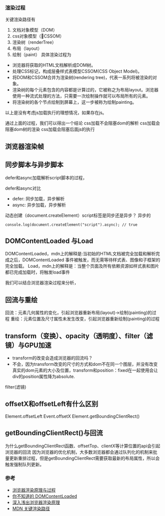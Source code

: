 ### 渲染过程 
关键渲染路径有
1. 文档对象模型（DOM）
2. css对象模型（CSSOM）
3. 渲染树（renderTree）
4. 布局（layout）
5. 绘制（paint） 
具体渲染过程为
- 浏览器将获取的HTML文档解析成DOM树。
- 处理CSS标记，构成层叠样式表模型CSSOM(CSS Object Model)。
- 将DOM和CSSOM合并为渲染树(rendering tree)，代表一系列将被渲染的对象。
- 渲染树的每个元素包含的内容都是计算过的，它被称之为布局layout。浏览器使用一种流式处理的方法，只需要一次绘制操作就可以布局所有的元素。
- 将渲染树的各个节点绘制到屏幕上，这一步被称为绘制painting。

以上是没有考虑js加载执行的理想情况，如果存在js。

通过上面的过程，我们可以得出一个结论
css加载不会阻塞dom的解析
css加载会阻塞dom树的渲染
css加载会阻塞后面js的执行

## 浏览器渲染帧

## 同步脚本与异步脚本

defer和async加载解析script脚本的过程，

defer和async对比
- defer: 同步加载，异步解析
- async: 异步加载，异步解析

动态创建（document.createElement）script标签是同步还是异步？
异步的
```
console.log(document.createElement("script").async); // true
```



## DOMContentLoaded 与Load

DOMContentLoaded，mdn上的解释是:当初始的HTML文档被完全加载和解析完成之后，DOMContentLoaded 事件被触发，而无需等待样式表、图像和子框架的完全加载。
Load，mdn上的解释是：当整个页面及所有依赖资源如样式表和图片都已完成加载时，将触发load事件

我们可以结合浏览器渲染过程来分析，

## 回流与重绘
回流：元素几何属性的变化，引起浏览器重新布局(layout)->绘制(painting)的过程
重绘：元素位置及尺寸属性未发生改变，引起浏览器重新绘制(painting)的过程

## transform（变换）、opacity（透明度）、filter（滤镜）与GPU加速
- transform的改变会造成浏览器的回流吗？
- 不会，因为transform改变的尺寸的方式和dom不在同一个图层，并没有改变真实的dom元素的大小及位置，transform和position：fixed在一起使用会让div的position属性降为absolute.

filter(滤镜)


## offsetX和offsetLeft有什么区别

Element.offsetLeft
Event.offsetX
Element.getBoundingClientRect()

## getBoundingClientRect()与回流
为什么getBoundingClientRect函数、offsetTop、clientX等计算位置的api会引起浏览器的回流
因为浏览器的优化机制，大多数浏览器都会通过队列化的机制来批量更新重排过程，但是getBoundingClientRect需要获取最新的布局属性，所以会触发强制队列更新。


### 参考  
- [浏览器渲染原理与过程](https://www.jianshu.com/p/e6252dc9be32)
- [你不知道的 DOMContentLoaded](https://zhuanlan.zhihu.com/p/25876048)
- [深入浅出浏览器渲染原理](https://github.com/ljianshu/Blog/issues/51)
- [MDN 关键渲染路径](https://developer.mozilla.org/zh-CN/docs/Web/Performance/Critical_rendering_path)